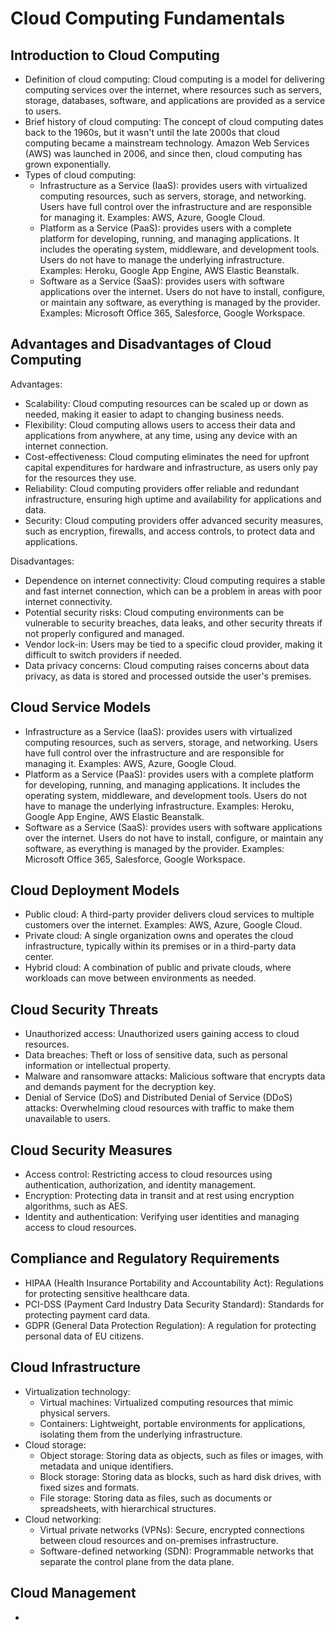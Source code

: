 Cloud Computing Fundamentals
=========================

Introduction to Cloud Computing
----------------------------

* Definition of cloud computing: Cloud computing is a model for delivering computing services over the internet, where resources such as servers, storage, databases, software, and applications are provided as a service to users.
* Brief history of cloud computing: The concept of cloud computing dates back to the 1960s, but it wasn't until the late 2000s that cloud computing became a mainstream technology. Amazon Web Services (AWS) was launched in 2006, and since then, cloud computing has grown exponentially.
* Types of cloud computing:
	+ Infrastructure as a Service (IaaS): provides users with virtualized computing resources, such as servers, storage, and networking. Users have full control over the infrastructure and are responsible for managing it. Examples: AWS, Azure, Google Cloud.
	+ Platform as a Service (PaaS): provides users with a complete platform for developing, running, and managing applications. It includes the operating system, middleware, and development tools. Users do not have to manage the underlying infrastructure. Examples: Heroku, Google App Engine, AWS Elastic Beanstalk.
	+ Software as a Service (SaaS): provides users with software applications over the internet. Users do not have to install, configure, or maintain any software, as everything is managed by the provider. Examples: Microsoft Office 365, Salesforce, Google Workspace.

Advantages and Disadvantages of Cloud Computing
--------------------------------------------

Advantages:

* Scalability: Cloud computing resources can be scaled up or down as needed, making it easier to adapt to changing business needs.
* Flexibility: Cloud computing allows users to access their data and applications from anywhere, at any time, using any device with an internet connection.
* Cost-effectiveness: Cloud computing eliminates the need for upfront capital expenditures for hardware and infrastructure, as users only pay for the resources they use.
* Reliability: Cloud computing providers offer reliable and redundant infrastructure, ensuring high uptime and availability for applications and data.
* Security: Cloud computing providers offer advanced security measures, such as encryption, firewalls, and access controls, to protect data and applications.

Disadvantages:

* Dependence on internet connectivity: Cloud computing requires a stable and fast internet connection, which can be a problem in areas with poor internet connectivity.
* Potential security risks: Cloud computing environments can be vulnerable to security breaches, data leaks, and other security threats if not properly configured and managed.
* Vendor lock-in: Users may be tied to a specific cloud provider, making it difficult to switch providers if needed.
* Data privacy concerns: Cloud computing raises concerns about data privacy, as data is stored and processed outside the user's premises.

Cloud Service Models
--------------------

* Infrastructure as a Service (IaaS): provides users with virtualized computing resources, such as servers, storage, and networking. Users have full control over the infrastructure and are responsible for managing it. Examples: AWS, Azure, Google Cloud.
* Platform as a Service (PaaS): provides users with a complete platform for developing, running, and managing applications. It includes the operating system, middleware, and development tools. Users do not have to manage the underlying infrastructure. Examples: Heroku, Google App Engine, AWS Elastic Beanstalk.
* Software as a Service (SaaS): provides users with software applications over the internet. Users do not have to install, configure, or maintain any software, as everything is managed by the provider. Examples: Microsoft Office 365, Salesforce, Google Workspace.

Cloud Deployment Models
----------------------

* Public cloud: A third-party provider delivers cloud services to multiple customers over the internet. Examples: AWS, Azure, Google Cloud.
* Private cloud: A single organization owns and operates the cloud infrastructure, typically within its premises or in a third-party data center.
* Hybrid cloud: A combination of public and private clouds, where workloads can move between environments as needed.

Cloud Security Threats
--------------------

* Unauthorized access: Unauthorized users gaining access to cloud resources.
* Data breaches: Theft or loss of sensitive data, such as personal information or intellectual property.
* Malware and ransomware attacks: Malicious software that encrypts data and demands payment for the decryption key.
* Denial of Service (DoS) and Distributed Denial of Service (DDoS) attacks: Overwhelming cloud resources with traffic to make them unavailable to users.

Cloud Security Measures
----------------------

* Access control: Restricting access to cloud resources using authentication, authorization, and identity management.
* Encryption: Protecting data in transit and at rest using encryption algorithms, such as AES.
* Identity and authentication: Verifying user identities and managing access to cloud resources.

Compliance and Regulatory Requirements
--------------------------------------

* HIPAA (Health Insurance Portability and Accountability Act): Regulations for protecting sensitive healthcare data.
* PCI-DSS (Payment Card Industry Data Security Standard): Standards for protecting payment card data.
* GDPR (General Data Protection Regulation): A regulation for protecting personal data of EU citizens.

Cloud Infrastructure
-------------------

* Virtualization technology:
	+ Virtual machines: Virtualized computing resources that mimic physical servers.
	+ Containers: Lightweight, portable environments for applications, isolating them from the underlying infrastructure.
* Cloud storage:
	+ Object storage: Storing data as objects, such as files or images, with metadata and unique identifiers.
	+ Block storage: Storing data as blocks, such as hard disk drives, with fixed sizes and formats.
	+ File storage: Storing data as files, such as documents or spreadsheets, with hierarchical structures.
* Cloud networking:
	+ Virtual private networks (VPNs): Secure, encrypted connections between cloud resources and on-premises infrastructure.
	+ Software-defined networking (SDN): Programmable networks that separate the control plane from the data plane.

Cloud Management
----------------

*
